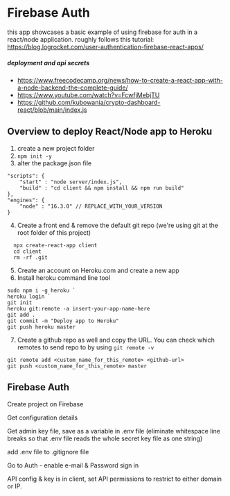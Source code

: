 # Firebase Auth

this app showcases a basic example of using firebase for auth in a react/node application.
roughly follows this tutorial: https://blog.logrocket.com/user-authentication-firebase-react-apps/

##### deployment and api secrets
* https://www.freecodecamp.org/news/how-to-create-a-react-app-with-a-node-backend-the-complete-guide/
* https://www.youtube.com/watch?v=FcwfjMebjTU
* https://github.com/kubowania/crypto-dashboard-react/blob/main/index.js


## Overview to deploy React/Node app to Heroku

1. create a new project folder
2. `npm init -y`
3. alter the package.json file
```
"scripts": {
	"start" : "node server/index.js",
	"build" : "cd client && npm install && npm run build"
},
"engines": {
	"node" : "16.3.0" // REPLACE_WITH_YOUR_VERSION
}
```
4. Create a front end & remove the default git repo (we're using git at the root folder of this project)
```
  npx create-react-app client
  cd client
  rm -rf .git
```
5. Create an account on Heroku.com and create a new app
6. Install heroku command line tool
```
sudo npm i -g heroku `
heroku login `
git init
heroku git:remote -a insert-your-app-name-here
git add .
git commit -m "Deploy app to Heroku"
git push heroku master
```
7. Create a github repo as well and copy the URL. You can check which remotes to send repo to by using `git remote -v `
```
git remote add <custom_name_for_this_remote> <github-url>
git push <custom_name_for_this_remote> master 
```

## Firebase Auth

Create project on Firebase

Get configuration details

Get admin key file, save as a variable in .env file (eliminate whitespace line breaks so that
.env file reads the whole secret key file as one string)

add .env file to .gitignore file

Go to Auth - enable e-mail & Password sign in

API config & key is in client, set API permissions to restrict to either domain or IP.